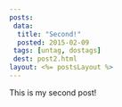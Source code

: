 ```yaml
---
posts:
 data:
  title: "Second!"
  posted: 2015-02-09
 tags: [untag, dostags]
 dest: post2.html
layout: <%= postsLayout %>
---
```


This is my second post!